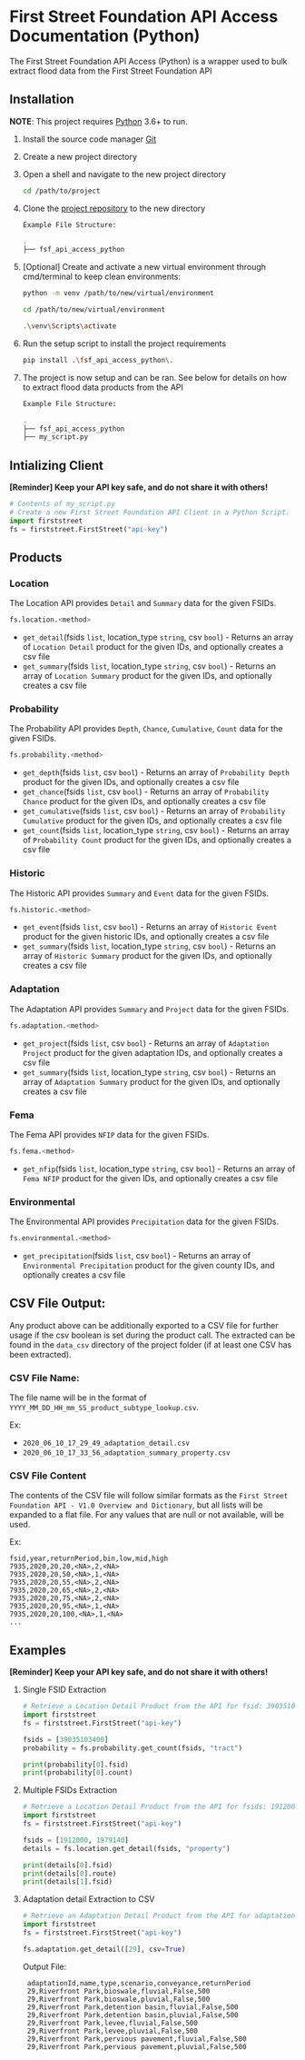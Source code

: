 # First Street Foundation API Access Documentation (Python)
The First Street Foundation API Access (Python) is a wrapper used to bulk extract flood data from the First Street Foundation API

## Installation
**NOTE**: This project requires [Python](https://www.python.org/downloads/) 3.6+ to run.
1. Install the source code manager [Git]
2. Create a new project directory
3. Open a shell and navigate to the new project directory
    ```sh
    cd /path/to/project
    ```
4. Clone the [project repository](https://github.com/FirstStreet/fsf_api_access_python.git) to the new directory
    ```sh
    Example File Structure:
    
    .
    ├── fsf_api_access_python


5. [Optional] Create and activate a new virtual environment through cmd/terminal to keep clean environments:
    ```sh
    python -m venv /path/to/new/virtual/environment
   
    cd /path/to/new/virtual/environment
   
    .\venv\Scripts\activate
    ```
    
6. Run the setup script to install the project requirements
    ```sh
    pip install .\fsf_api_access_python\.
    ```
7. The project is now setup and can be ran. See below for details on how to extract flood data products from the API
    ```sh
    Example File Structure:
    
    .
    ├── fsf_api_access_python
    ├── my_script.py

## Intializing Client
**[Reminder] Keep your API key safe, and do not share it with others!**
```python
# Contents of my_script.py
# Create a new First Street Foundation API Client in a Python Script. 
import firststreet
fs = firststreet.FirstStreet("api-key")
```

## Products
### Location

The Location API provides `Detail` and `Summary` data for the given FSIDs.

```python
fs.location.<method>
```

* `get_detail`(fsids `list`, location_type `string`, csv `bool`) - Returns an array of `Location Detail` product for the given IDs, and optionally creates a csv file
* `get_summary`(fsids `list`, location_type `string`, csv `bool`) - Returns an array of `Location Summary` product for the given IDs, and optionally creates a csv file

### Probability

The Probability API provides `Depth`, `Chance`, `Cumulative`, `Count` data for the given FSIDs.

```python
fs.probability.<method>
```

* `get_depth`(fsids `list`, csv `bool`) - Returns an array of `Probability Depth` product for the given IDs, and optionally creates a csv file
* `get_chance`(fsids `list`, csv `bool`) - Returns an array of `Probability Chance` product for the given IDs, and optionally creates a csv file
* `get_cumulative`(fsids `list`, csv `bool`) - Returns an array of `Probability Cumulative` product for the given IDs, and optionally creates a csv file
* `get_count`(fsids `list`, location_type `string`, csv `bool`) - Returns an array of `Probability Count` product for the given IDs, and optionally creates a csv file

### Historic

The Historic API provides `Summary` and `Event` data for the given FSIDs.

```python
fs.historic.<method>
```

* `get_event`(fsids `list`, csv `bool`) - Returns an array of `Historic Event` product for the given historic IDs, and optionally creates a csv file
* `get_summary`(fsids `list`, location_type `string`, csv `bool`) - Returns an array of `Historic Summary` product for the given IDs, and optionally creates a csv file

### Adaptation

The Adaptation API provides `Summary` and `Project` data for the given FSIDs.

```python
fs.adaptation.<method>
```

* `get_project`(fsids `list`, csv `bool`) - Returns an array of `Adaptation Project` product for the given adaptation IDs, and optionally creates a csv file
* `get_summary`(fsids `list`, location_type `string`, csv `bool`) - Returns an array of `Adaptation Summary` product for the given IDs, and optionally creates a csv file

### Fema

The Fema API provides `NFIP` data for the given FSIDs.

```python
fs.fema.<method>
```

* `get_nfip`(fsids `list`, location_type `string`, csv `bool`) - Returns an array of `Fema NFIP` product for the given IDs, and optionally creates a csv file

### Environmental

The Environmental API provides `Precipitation` data for the given FSIDs.

```python
fs.environmental.<method>
```

* `get_precipitation`(fsids `list`, csv `bool`) - Returns an array of `Environmental Precipitation` product for the given county IDs, and optionally creates a csv file

## CSV File Output:
Any product above can be additionally exported to a CSV file for further usage if the csv boolean is set during the product call. The extracted can be found in the `data_csv` directory of the project folder (if at least one CSV has been extracted).


### CSV File Name:
The file name will be in the format of `YYYY_MM_DD_HH_mm_SS_product_subtype_lookup.csv`. 

Ex:
- `2020_06_10_17_29_49_adaptation_detail.csv`
- `2020_06_10_17_33_56_adaptation_summary_property.csv`

### CSV File Content
The contents of the CSV file will follow similar formats as the `First Street Foundation API - V1.0 Overview and Dictionary`, but all lists will be expanded to a flat file. For any values that are null or not available, <NA> will be used.

Ex: 
```csv
fsid,year,returnPeriod,bin,low,mid,high
7935,2020,20,20,<NA>,2,<NA>
7935,2020,20,50,<NA>,1,<NA>
7935,2020,20,55,<NA>,2,<NA>
7935,2020,20,65,<NA>,2,<NA>
7935,2020,20,75,<NA>,2,<NA>
7935,2020,20,95,<NA>,1,<NA>
7935,2020,20,100,<NA>,1,<NA>
...
```
   
   
## Examples
**[Reminder] Keep your API key safe, and do not share it with others!**
1. Single FSID Extraction
    ```python
    # Retrieve a Location Detail Product from the API for fsid: 39035103400
    import firststreet
    fs = firststreet.FirstStreet("api-key")
    
    fsids = [39035103400]
    probability = fs.probability.get_count(fsids, "tract")
    
    print(probability[0].fsid)
    print(probability[0].count)
    ```

2. Multiple FSIDs Extraction
    ```python
    # Retrieve a Location Detail Product from the API for fsids: 1912000, 1979140
    import firststreet
    fs = firststreet.FirstStreet("api-key")
    
    fsids = [1912000, 1979140]
    details = fs.location.get_detail(fsids, "property")
    
    print(details[0].fsid)
    print(details[0].route)
    print(details[1].fsid)
    ```
   
2. Adaptation detail Extraction to CSV
    ```python
    # Retrieve an Adaptation Detail Product from the API for adaptationID: 29 and export to a CSV located in data_csv`
    import firststreet
    fs = firststreet.FirstStreet("api-key")
    
    fs.adaptation.get_detail([29], csv=True)
    ```
   
   Output File:
   ```csv
    adaptationId,name,type,scenario,conveyance,returnPeriod
    29,Riverfront Park,bioswale,fluvial,False,500
    29,Riverfront Park,bioswale,pluvial,False,500
    29,Riverfront Park,detention basin,fluvial,False,500
    29,Riverfront Park,detention basin,pluvial,False,500
    29,Riverfront Park,levee,fluvial,False,500
    29,Riverfront Park,levee,pluvial,False,500
    29,Riverfront Park,pervious pavement,fluvial,False,500
    29,Riverfront Park,pervious pavement,pluvial,False,500
    ```

[git]: <https://git-scm.com/downloads>

